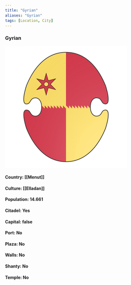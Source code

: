 ```yaml
---
title: "Gyrian"
aliases: "Gyrian"
tags: [Location, City]
---
```

### Gyrian
![](attachment/8868272ce4b8705e7fb3dfc39a0bee7a.svg)

#### Country: [[Menut]]

#### Culture: [[Elladan]]

#### Population: 14.661

#### Citadel: Yes

#### Capital: false

#### Port: No

#### Plaza: No

#### Walls: No

#### Shanty: No

#### Temple: No

